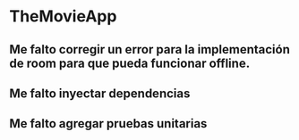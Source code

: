 # TheMovieApp

## Me falto corregir un error para la implementación de room para que pueda funcionar offline.
## Me falto inyectar dependencias
## Me falto agregar pruebas unitarias
